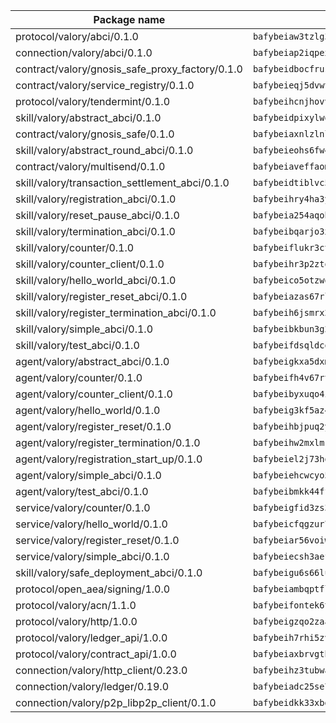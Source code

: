 | Package name                                                  | Package hash                                                  |
| ------------------------------------------------------------- | ------------------------------------------------------------- |
| protocol/valory/abci/0.1.0                                    | `bafybeiaw3tzlg3rkvnn5fcufblktmfwngmxugn4yo7pyjp76zz6aqtqcay` |
| connection/valory/abci/0.1.0                                  | `bafybeiap2iqpexya667merizj6h75267zurbbxhzcijrxu6hdt2wmkrhai` |
| contract/valory/gnosis_safe_proxy_factory/0.1.0               | `bafybeidbocfrust66bagafrzqiniyv2p7kp3i5tgpuiepmuztsnjin2qpe` |
| contract/valory/service_registry/0.1.0                        | `bafybeieqj5dvwttrxigie6kffbhysfjimapbp7zhsgojyukxsjns2dtkny` |
| protocol/valory/tendermint/0.1.0                              | `bafybeihcnjhovvyyfbkuw5sjyfx2lfd4soeocfqzxz54g67333m6nk5gxq` |
| skill/valory/abstract_abci/0.1.0                              | `bafybeidpixylwoisuciygaqnerwfk4wnbropwc2ghvtlmqusqxe6pyz5iu` |
| contract/valory/gnosis_safe/0.1.0                             | `bafybeiaxnlzlnlb34ud6wrsm2el477xnubhpe36gh4pcvmvurfz2uafbve` |
| skill/valory/abstract_round_abci/0.1.0                        | `bafybeieohs6fw4f55rbogp4ijzns4zw3ksvbc76oxcmghtx5tyepbllkhe` |
| contract/valory/multisend/0.1.0                               | `bafybeiaveffaomsnmsc5hx62o77u7ilma6eipox7m5lrwa56737ektva3i` |
| skill/valory/transaction_settlement_abci/0.1.0                | `bafybeidtiblvc5tzhsuab2b6mn2lowtpjn6wrbqr6d7x5vgjtipohkevva` |
| skill/valory/registration_abci/0.1.0                          | `bafybeihry4ha3ywpzl63vmrarugjndk3aucufzw5vwaptcuuodow3z4hvm` |
| skill/valory/reset_pause_abci/0.1.0                           | `bafybeia254aqobjhycpettxlayk3ajt35lojasq4cxqbldg7rfgsa6ywia` |
| skill/valory/termination_abci/0.1.0                           | `bafybeibqarjo3xgzlqzfe2lav4djnou5v5xyg4yd6o4tu4jyq4y3k6ukf4` |
| skill/valory/counter/0.1.0                                    | `bafybeiflukr3ctanj5sqpvzxtejpk3sbuffmkam2enmle5rqx2huuu4jdy` |
| skill/valory/counter_client/0.1.0                             | `bafybeihr3p2ztqpbgzuo4xi7gwq4hjcc3khibirritnxkajaugshlzxjke` |
| skill/valory/hello_world_abci/0.1.0                           | `bafybeico5otzwqxneuvrhbp7544cayifhkmaycxtljbuoavcjqea2j2ha4` |
| skill/valory/register_reset_abci/0.1.0                        | `bafybeiazas67rl6ax675eraack56dookgrgpwgpdu6zjuc6o44k54cukne` |
| skill/valory/register_termination_abci/0.1.0                  | `bafybeih6jsmrx2ytcstum4kkuuu4up254afdjcqcbsjarzhoamevh43g7q` |
| skill/valory/simple_abci/0.1.0                                | `bafybeibkbun3g225awdtsriijkv7l73z4nsyweshfktlrlgomskazgfmcq` |
| skill/valory/test_abci/0.1.0                                  | `bafybeifdsqldcok6keopl6xnxccbdhfzvfpklprh3uqts7exhfnrvkmdou` |
| agent/valory/abstract_abci/0.1.0                              | `bafybeigkxa5dxmjqrfhrpxewlgquphqpxlonwknpgcuxdrpva2gaen5g7i` |
| agent/valory/counter/0.1.0                                    | `bafybeifh4v67rt23jh5uyqajqvc7tzxsy7utelf7arux6zhphnv6hjynza` |
| agent/valory/counter_client/0.1.0                             | `bafybeibyxuqo4itomksd6wvr3loblr2ba4jxa4x3wvtgr3rofpl5xueaaa` |
| agent/valory/hello_world/0.1.0                                | `bafybeig3kf5az4ryfu7jiexi363k2tri2zp7kj43ynvxmeohaj3k3lwuoi` |
| agent/valory/register_reset/0.1.0                             | `bafybeihbjpuq2yddg6a5ruu7jbi6ujrk4ksacejx7kp7hquojrk7cpkwzm` |
| agent/valory/register_termination/0.1.0                       | `bafybeihw2mxlmr6t6hdd2m3pnfl4q3epynikr7o2bi6vboljnjppa7zh3e` |
| agent/valory/registration_start_up/0.1.0                      | `bafybeiel2j73hqglnkwj3nrsyebyguum3qafpu4z4fly7bquoqzxumubbi` |
| agent/valory/simple_abci/0.1.0                                | `bafybeiehcwcyo5aaovxlywiu7r3fsfh3dkyuartmcuk37uz62yuze2splu` |
| agent/valory/test_abci/0.1.0                                  | `bafybeibmkk44ffaedojxc7q7dzdqauhdqdg5562dg363opp7c6me4hymyy` |
| service/valory/counter/0.1.0                                  | `bafybeigfid3zs3mctvxy7ztxbndz2is542oxcz2hznh4lfvtqimov4dhlu` |
| service/valory/hello_world/0.1.0                              | `bafybeicfqgzur75t5swdpdyly6vf2qgwft6njy26w6umsw6tbfymsxgdom` |
| service/valory/register_reset/0.1.0                           | `bafybeiar56voiwuyvkzr76m6hbbcyfxsvipcizprghgpjeuii33pzqsceq` |
| service/valory/simple_abci/0.1.0                              | `bafybeiecsh3aefhgrsa5desxhboreww4x5ohvpaimjt4ey6uh5wt2ns3p4` |
| skill/valory/safe_deployment_abci/0.1.0                       | `bafybeigu6s66luvcxi3o356mkl4jixbf4caj6u4msacotlmvtjetg5g3om` |
| protocol/open_aea/signing/1.0.0                               | `bafybeiambqptflge33eemdhis2whik67hjplfnqwieoa6wblzlaf7vuo44` |
| protocol/valory/acn/1.1.0                                     | `bafybeifontek6tvaecatoauiule3j3id6xoktpjubvuqi3h2jkzqg7zh7a` |
| protocol/valory/http/1.0.0                                    | `bafybeigzqo2zaakcjtzzsm6dh4x73v72xg6ctk6muyp5uq5ueb7y34fbxy` |
| protocol/valory/ledger_api/1.0.0                              | `bafybeih7rhi5zvfvwakx5ifgxsz2cfipeecsh7bm3gnudjxtvhrygpcftq` |
| protocol/valory/contract_api/1.0.0                            | `bafybeiaxbrvgtbdrh4lslskuxyp4awyr4whcx3nqq5yrr6vimzsxg5dy64` |
| connection/valory/http_client/0.23.0                          | `bafybeihz3tubwado7j3wlivndzzuj3c6fdsp4ra5r3nqixn3ufawzo3wii` |
| connection/valory/ledger/0.19.0                               | `bafybeiadc25se7dgnn4mufztwpzdono4xsfs45qknzdqyi3gckn6ccuv44` |
| connection/valory/p2p_libp2p_client/0.1.0                     | `bafybeidkk33xbga54szmitk6uwsi3ef56hbbdbuasltqtiyki34hgfpnxa` |

